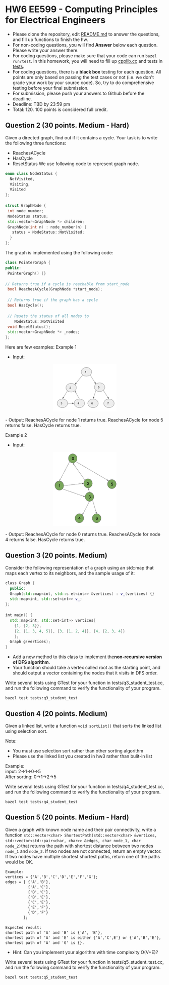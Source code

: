 
# HW6 EE599 - Computing Principles for Electrical Engineers

- Please clone the repository, edit [README.md](README.md) to answer the questions, and fill up functions to finish the hw.
- For non-coding questions, you will find **Answer** below each question. Please write your answer there.
- For coding questions, please make sure that your code can run ```bazel run/test```. In this homework, you will need to fill up [cpplib.cc](src/lib/cpplib.cc) and tests in [tests](tests).
- For coding questions, there is a **black box** testing for each question. All points are only based on passing the test cases or not (i.e. we don't grade your work by your source code). So, try to do comprehensive testing before your final submission.
- For submission, please push your answers to Github before the deadline.
- Deadline: TBD by 23:59 pm
- Total: 120. 100 points is considered full credit.

## Question 2 (30 points. Medium - Hard)
Given a directed graph, find out if it contains a cycle.
Your task is to write the following three functions:
- ReachesACycle
- HasCycle
- ResetStatus
We use following code to represent graph node.
```c++
enum class NodeStatus { 
  NotVisited, 
  Visiting, 
  Visited 
};

struct GraphNode {
 int node_number;
 NodeStatus status;
 std::vector<GraphNode *> children;
 GraphNode(int n) : node_number(n) { 
   status = NodeStatus::NotVisited; 
  }
};
```
The graph is implemented using the following code:
```c++
class PointerGraph {
public:
 PointerGraph() {}
 
// Returns true if a cycle is reachable from start_node
 bool ReachesACycle(GraphNode *start_node);
 
 // Returns true if the graph has a cycle
 bool HasCycle();
 
 // Resets the status of all nodes to 
    NodeStatus::NotVisited
 void ResetStatus();
 std::vector<GraphNode *> _nodes;
};
```
Here are few examples:
Example 1
- Input:
<p align="center"><img width="40%" src="Picture2-1.png" /></p>
- Output: ReachesACycle for node 1 returns true. ReachesACycle for node 5 returns false. HasCycle returns true.

Example 2
- Input:
<p align="center"><img width="40%" src="Picture2-2.png" /></p>
- Output: ReachesACycle for node 0 returns true. ReachesACycle for node 4 returns false. HasCycle returns true.

## Question 3 (20 points. Medium)
Consider the following representation of a graph using an std::map that maps each vertex to its neighbors, and the sample usage of it:
```cpp
class​ ​Graph​ { 
  public:
​  Graph​(std::​map​<​int​, std::s​ et​<​int​>> ​&​vertices​) : v_(vertices) {}
  std::map<​int​, std::set<​int​>> v_; 
};

int​ ​main​() {
  std::map<​int​, std::set<​int​>> vertices{
    {​1​, {​2​, ​3​}},
    {​2​, {​1​, ​3​, ​4​, ​5​}}, {​3​, {​1​, ​2​, ​4​}}, {​4​, {​2​, 3, ​4​}}
    };
  Graph ​g​(vertices); 
}
```
- Add a new method to this class to implement the **​non-recursive version​ of D​FS algorithm**.
- Your function should take a vertex called root as the starting point, and should output a vector containing the nodes that it visits in DFS order.

Write several tests using GTest for your function in tests/q3_student_test.cc, and run the following command to verify the functionality of your program.
```
bazel test tests:q3_student_test
```

## Question 4 (20 points. Medium)
Given a linked list, write a function ```void sortList()``` that sorts the linked list using selection sort.

Note:
- You must use selection sort rather than other sorting algorithm
- Please use the linked list you created in hw3 rather than bulit-in list

Example:\
input: 2->1->0->5\
After sorting: 0->1->2->5

Write several tests using GTest for your function in tests/q4_student_test.cc, and run the following command to verify the functionality of your program.
```
bazel test tests:q4_student_test
```

## Question 5 (20 points. Medium - Hard)
Given a graph with known node name and their pair connectivity, write a function ```std::vector<char> ShortestPath(std::vector<char> &vertices, std::vector<std::pair<char, char>> &edges, char node_1, char node_2)```that returns the path with shortest distance between two nodes `node_1` and `node_2`. If two nodes are not connected, return an empty vector. If two nodes have multiple shortest shortest paths, return one of the paths would be OK.

```
Example:
vertices = {'A','B','C','D','E','F','G'};
edges = { {'A','B'},
          {'A','C'},
          {'B','C'},
          {'B','E'},
          {'C','E'},
          {'E','F'},
          {'D','F'} 
        };
    
Expected result: 
shortest path of 'A' and 'B' is {'A', 'B'}, 
shortest path of 'A' and 'E' is either {'A','C',E'} or {'A','B','E'},
shortest path of 'A' and 'G' is {}.
```
* Hint: Can you implement your algorithm with time complexity O(V+E)?
  
Write several tests using GTest for your function in tests/q5_student_test.cc, and run the following command to verify the functionality of your program.
```
bazel test tests:q5_student_test
```